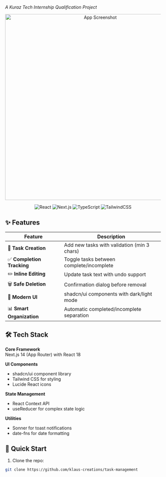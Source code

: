 _A Kuraz Tech Internship Qualification Project_

<div align="center">
  <img src="https://via.placeholder.com/800x400.png?text=TaskMaster+Pro+Screenshot" alt="App Screenshot" width="600"/>
  
  ![React](https://img.shields.io/badge/React-20232A?style=for-the-badge&logo=react&logoColor=61DAFB)
  ![Next.js](https://img.shields.io/badge/Next.js-000000?style=for-the-badge&logo=nextdotjs&logoColor=white)
  ![TypeScript](https://img.shields.io/badge/TypeScript-007ACC?style=for-the-badge&logo=typescript&logoColor=white)
  ![TailwindCSS](https://img.shields.io/badge/Tailwind_CSS-38B2AC?style=for-the-badge&logo=tailwind-css&logoColor=white)
</div>

## ✨ Features

| Feature                    | Description                                 |
| -------------------------- | ------------------------------------------- |
| 📝 **Task Creation**       | Add new tasks with validation (min 3 chars) |
| ✅ **Completion Tracking** | Toggle tasks between complete/incomplete    |
| ✏️ **Inline Editing**      | Update task text with undo support          |
| 🗑️ **Safe Deletion**       | Confirmation dialog before removal          |
| 🎨 **Modern UI**           | shadcn/ui components with dark/light mode   |
| 📊 **Smart Organization**  | Automatic completed/incomplete separation   |

## 🛠️ Tech Stack

**Core Framework**  
Next.js 14 (App Router) with React 18

**UI Components**

- shadcn/ui component library
- Tailwind CSS for styling
- Lucide React icons

**State Management**

- React Context API
- useReducer for complex state logic

**Utilities**

- Sonner for toast notifications
- date-fns for date formatting

## 🚀 Quick Start

1. Clone the repo:

```bash
git clone https://github.com/klaus-creations/task-management
```
